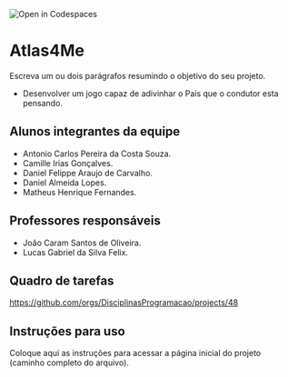 ![Open in Codespaces](https://classroom.github.com/assets/open-in-codespaces-abfff4d4e15f9e1bd8274d9a39a0befe03a0632bb0f153d0ec72ff541cedbe34.svg)
# Atlas4Me
Escreva um ou dois parágrafos resumindo o objetivo do seu projeto.
- Desenvolver um jogo capaz de adivinhar o País que o condutor esta pensando.
## Alunos integrantes da equipe

* Antonio Carlos Pereira da Costa Souza.
* Camille Irias Gonçalves.
* Daniel Felippe Araujo de Carvalho.
* Daniel Almeida Lopes.
* Matheus Henrique Fernandes.

## Professores responsáveis

* João Caram Santos de Oliveira.
* Lucas Gabriel da Silva Felix.

## Quadro de tarefas
https://github.com/orgs/DisciplinasProgramacao/projects/48

## Instruções para uso
Coloque aqui as instruções para acessar a página inicial do projeto (caminho completo do arquivo).
